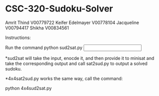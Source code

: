 # CSC-320-Sudoku-Solver

Amrit Thind V00779722
Keifer Edelmayer V00778104
Jacqueline V00794417
Shikha V00834561

Instructions:

Run the command python sud2sat.py <Input file> <Path to minisat>

*sud2sat will take the input, enocde it, and then provide it to minisat and take the corresponding output and call sat2sud.py to output a solved sudoku.

*4x4sat2sud.py works the same way, call the command:

python 4x4sud2sat.py <Inpput file> <Path to minisat>


